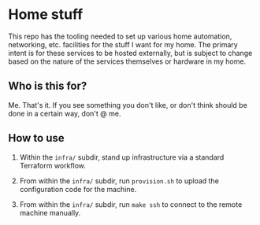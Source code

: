 # Home stuff

This repo has the tooling needed to set up various home automation, networking,
etc. facilities for the stuff I want for my home. The primary intent is for
these services to be hosted externally, but is subject to change based on the
nature of the services themselves or hardware in my home.

## Who is this for?

Me. That's it. If you see something you don't like, or don't think should be
done in a certain way, don't @ me.

## How to use

1. Within the `infra/` subdir, stand up infrastructure via a standard Terraform
   workflow.

1. From within the `infra/` subdir, run `provision.sh` to upload the
   configuration code for the machine.

1. From within the `infra/` subdir, run `make ssh` to connect to the remote
   machine manually.
